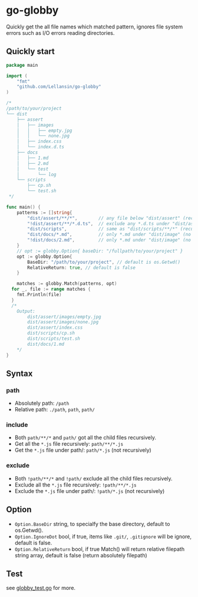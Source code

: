 # go-globby

Quickly get the all file names which matched pattern, ignores file system errors such as I/O errors reading directories.

## Quickly start

```go
package main

import (
	"fmt"
	"github.com/Lellansin/go-globby"
)

/*
/path/to/your/project
└── dist
    ├── assert
    │   ├── images
    │   │   ├── empty.jpg
    │   │   └── none.jpg
    │   ├── index.css
    │   └── index.d.ts
    ├── docs
    │   ├── 1.md
    │   ├── 2.md
    │   └── test
    │       └── log
    └── scripts
        ├── cp.sh
        └── test.sh
 */

func main() {
	patterns := []string{
		"dist/assert/**/*",        // any file below "dist/assert" (recursive)
		"!dist/assert/**/*.d.ts",  // exclude any *.d.ts under "dist/assert" (recursive)
		"dist/scripts",            // same as "dist/scripts/**/*" (recursive)
		"dist/docs/*.md",          // only *.md under "dist/image" (no recursive)
		"!dist/docs/2.md",         // only *.md under "dist/image" (no recursive)
	}
	// opt := globby.Option{ baseDir: "/fullpath/to/your/project" }
	opt := globby.Option{
		BaseDir: "/path/to/your/project", // default is os.Getwd()
		RelativeReturn: true, // default is false
	}

	matches := globby.Match(patterns, opt)
  for _, file := range matches {
    fmt.Println(file)
  }
  /*
	Output:
		dist/assert/images/empty.jpg
		dist/assert/images/none.jpg
		dist/assert/index.css
		dist/scripts/cp.sh
		dist/scripts/test.sh
		dist/docs/1.md
	*/
}

```

## Syntax

### path

* Absolutely path: `/path` 
* Relative path: `./path`, `path`, `path/`

### include

* Both `path/**/*` and `path/` got all the child files recursively.
* Get all the `*.js` file recursively: `path/**/*.js`
* Get the `*.js` file under path/: `path/*.js` (not recursively)

### exclude

* Both `!path/**/*` and `!path/` exclude all the child files recursively.
* Exclude all the `*.js` file recursively: `!path/**/*.js`
* Exclude the `*.js` file under path/: `!path/*.js` (not recursively)

## Option

* `Option.BaseDir` string, to specialfy the base directory, default to os.Getwd().
* `Option.IgnoreDot` bool, if true, items like `.git/`, `.gitignore` will be ignore, default is false.
* `Option.RelativeReturn` bool, if true Match() will return relative filepath string array, default is false (return absolutely filepath)

## Test

see [globby_test.go](https://github.com/Lellansin/go-globby/blob/master/globby_test.go) for more.
